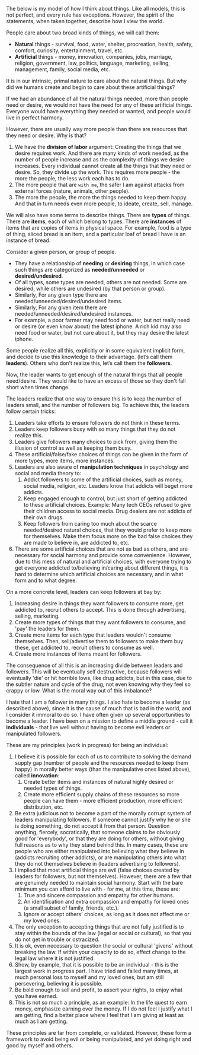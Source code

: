 The below is my model of how I think about things. Like all models, this is not perfect, and every rule has exceptions. However, the spirit of the statements, when taken together, describe how I view the world.

People care about two broad kinds of things, we will call them: 

- **Natural** things - survival, food, water, shelter, procreation, health, safety, comfort, curiosity, entertainment, travel, etc.
- **Artificial** things - money, innovation, companies, jobs, marriage, religion, government, law, politics, language, marketing, selling, management, family, social media, etc.

It is in our intrinsic, primal nature to care about the natural things. But why did we humans create and begin to care about these artificial things?

If we had an abundance of all the natural things needed, more than people need or desire, we would not have the need for any of these artificial things. Everyone would have everything they needed or wanted, and people would live in perfect harmony. 

However, there are usually way more people than there are resources that they need or desire. Why is that?

1. We have the **division of labor** argument: Creating the things that we desire requires work. And there are many kinds of work needed, as the number of people increase and as the complexity of things we desire increases. Every individual cannot create all the things that they need or desire. So, they divide up the work. This requires more people - the more the people, the less work each has to do. 
2. The more people that are `with me`, the safer I am against attacks from external forces (nature, animals, other people).
3. The more the people, the more the things needed to keep them happy. And that in turn needs even more people, to ideate, create, sell, manage.

We will also have some terms to describe things. There are **types** of things. There are **items**, each of which belong to types. There are **instances** of items that are copies of items in physical space. For example, food is a type of thing, sliced bread is an item, and a particular loaf of bread I have is an instance of bread. 

Consider  a given person, or group of people. 
- They have a relationship of **needing** or **desiring** things, in which case such things are categorized as **needed/unneeded** or **desired/undesired**. 
- Of all types, some types are needed, others are not needed. Some are desired, while others are undesired (by that person or group). 
- Similarly, For any given type there are needed/unneeded/desired/undesired items. 
- Similarly, For any given item there are needed/unneeded/desired/undesired instances.
- For example, a poor farmer may need food or water, but not really need or desire (or even know about) the latest iphone. A rich kid may also need food or water, but not care about it, but they may desire the latest iphone.

Some people realize all this, explicitly or in some equivalent implicit form, and decide to use this knowledge to their advantage. (let’s call them **leaders**). Others who don’t realize this, let’s call them the **followers**.

Now, the leader wants to get enough of the natural things that all people need/desire. They would like to have an excess of those so they don't fall short when times change.

The leaders realize that one way to ensure this is to keep the number of leaders small, and the number of followers big. To achieve this, the leaders follow certain tricks:
1. Leaders take efforts to ensure followers do not think in these terms.
2. Leaders keep followers busy with so many things that they do not realize this.
3. Leaders give followers many choices to pick from, giving them the illusion of control as well as keeping them busy.
4. These artificial/false/fake choices of things can be given in the form of more types, more items, more instances.
5. Leaders are also aware of **manipulation techniques** in psychology and social and media theory to:
   1. Addict followers to some of the artificial choices, such as money, social media, religion, etc. Leaders know that addicts will beget more addicts.
   2. Keep engaged enough to control, but just short of getting addicted to these artificial choices. Example: Many tech CEOs refused to give their children access to social media. Drug dealers are not addicts of their own drugs.
   3. Keep followers from caring too much about the scarce needed/desired natural choices, that they would prefer to keep more for themselves. Make them focus more on the bad false choices they are made to believe in, are addicted to, etc.
6. There are some artificial choices that are not as bad as others, and are necessary for social harmony and provide some convenience. However, due to this mess of natural and artificial choices, with everyone trying to get everyone addicted to/believing in/caring about different things, it is hard to determine which artificial choices are necessary, and in what form and to what degree.

On a more concrete level, leaders can keep followers at bay by:
1. Increasing desire in things they want followers to consume more, get addicted to, recruit others to accept. This is done through advertising, selling, marketing.
2. Create more types of things that they want followers to consume, and 'pay' the leaders for them.
3. Create more items for each type that leaders wouldn't consume themselves. Then, sell/advertise them to followers to make them buy these, get addicted to, recruit others to consume as well.
4. Create more instances of items meant for followers.

The consequence of all this is an increasing divide between leaders and followers. This will be eventually self destructive, because followers will eventually 'die' or hit horrible lows, like drug addicts, but in this case, due to the subtler nature and cycle of the drug, not even knowing why they feel so crappy or low. What is the moral way out of this imbalance?

I hate that I am a follower in many things. I also hate to become a leader (as described above), since it is the cause of much that is bad in the world, and I consider it immoral to do so. I have often given up several opportunities to become a leader. I have been on a mission to define a middle ground - call it **individuals** - that live well without having to become evil leaders or manipulated followers.

These are my principles (work in progress) for being an individual:
1. I believe it is possible for each of us to contribute to solving the demand supply gap (number of people and the resources needed to keep them happy) in morally better ways (than the manipulative ones listed above), called **innovation**: 
   1. Create better items and instances of natural highly desired or needed types of things.
   2. Create more efficient supply chains of these resources so more people can have them - more efficient production, more efficient distribution, etc.
2. Be extra judicious not to become a part of the morally corrupt system of leaders manipulating followers. If someone cannot justify why he or she is doing something, do not accept it from that person. Question anything, fiercely, socratically, that someone claims to be obviously good for 'everybody', or that they are doing for others, without giving full reasons as to why they stand behind this. In many cases, these are people who are either manipulated into believing what they believe in (addicts recruiting other addicts), or are manipulating others into what they do not themselves believe in (leaders advertising to followers).
3. I implied that most artificial things are evil (false choices created by leaders for followers, but not themselves). However, there are a few that are genuinely needed to maintain social harmony. Start with the bare minimum you can afford to live with - for me, at this time, these are:
   1. True and sincere compassion and empathy for other humans.
   2. An identification and extra compassion and empathy for loved ones (a small subset of family, friends, etc.).
   3. Ignore or accept others' choices, as long as it does not affect me or my loved ones.
4. The only exception to accepting things that are not fully justified is to stay within the bounds of the law (legal or social or cultural), so that you do not get in trouble or ostracized.
5. It is ok, even necessary to question the social or cultural 'givens' without breaking the law. If within your capacity to do so, effect change to the legal law where it is not justified.
6. Show, by example, that it is possible to be an individual - this is the largest work in progress part. I have tried and failed many times, at much personal loss to myself and my loved ones, but am still persevering, believing it is possible.
7. Be bold enough to sell and profit, to assert your rights, to enjoy what you have earned.
8. This is not so much a principle, as an example: In the life quest to earn money, emphasize earning over the money. If I do not feel I justify what I am getting, find a better place where I feel that I am giving at least as much as I am getting.

These principles are far from complete, or validated. However, these form a framework to avoid being evil or being manipulated, and yet doing right and good by myself and others.
